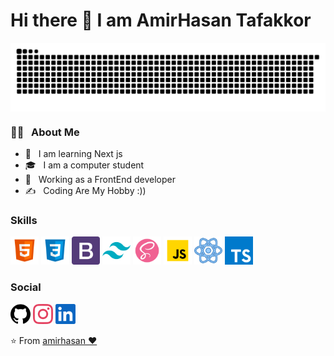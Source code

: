 # Hi there 👋 I am AmirHasan Tafakkor 

<img align="center" src="https://raw.githubusercontent.com/imrrobat/imrrobat/d1b244e170d2b75fdda3efd499eaaf163f7a617c/images/github-contribution-grid-snake.svg" />

<h3>👨‍💻 &nbsp; About Me</h3>

- 🤔 &nbsp; I am learning Next js
- 🎓 &nbsp; I am a computer student
- 💼 &nbsp; Working as a FrontEnd developer
- ✍️ &nbsp; Coding Are My Hobby :))

### Skills

<p align="left">
      <a href="https://developer.mozilla.org/en-US/docs/Glossary/HTML5" target="_blank" rel="noreferrer"><img src="https://raw.githubusercontent.com/amirhasan-tafakkor/amirhasan-tafakkor/main/html.png" width="45px" height="45px" alt="HTML5" /></a>
      <a href="https://www.w3.org/TR/CSS/#css" target="_blank" rel="noreferrer"><img src="https://raw.githubusercontent.com/amirhasan-tafakkor/amirhasan-tafakkor/main/css.png" width="45px" height="45px" alt="CSS3" /></a>
      <a href="https://getbootstrap.com/" target="_blank" rel="noreferrer"><img src="https://raw.githubusercontent.com/amirhasan-tafakkor/amirhasan-tafakkor/main/boot.png" width="45px" height="45px" alt="Bootstrap" /></a>
        <a href="https://tailwindcss.com/" target="_blank" rel="noreferrer"><img src="https://raw.githubusercontent.com/amirhasan-tafakkor/amirhasan-tafakkor/main/tail.png" width="45px" height="45px" alt="tailwind" /></a>
          <a href="https://sass-lang.com/" target="_blank" rel="noreferrer"><img src="https://raw.githubusercontent.com/amirhasan-tafakkor/amirhasan-tafakkor/main/sass.png" width="45px" height="45px" alt="sass" /></a>
    <a href="https://developer.mozilla.org/en-US/docs/Web/JavaScript" target="_blank" rel="noreferrer"><img src="https://raw.githubusercontent.com/amirhasan-tafakkor/amirhasan-tafakkor/main/js.png" width="45px" height="45px" alt="Javascript" /></a>
    <a href="https://reactjs.org/" target="_blank" rel="noreferrer"><img src="https://raw.githubusercontent.com/amirhasan-tafakkor/amirhasan-tafakkor/main/react.png" width="45px" height="45px" alt="React" /></a>
 <a href="https://www.typescriptlang.org/" target="_blank" rel="noreferrer"><img src="https://raw.githubusercontent.com/amirhasan-tafakkor/amirhasan-tafakkor/main/typescript.svg" width="45px" height="45px" alt="React" /></a>
</p>


### Social

<p align="left">
    <a href="https://github.com/amirhasan-tafakkor/" target="_blank" rel="noreferrer"><img src="https://raw.githubusercontent.com/amirhasan-tafakkor/amirhasan-tafakkor/b90274c7a67ed999227198f77eabc54c8db3508e/GitHub.svg" width="32" height="32" /></a>
    <a href="instagram.com/amir.webt" target="_blank" rel="noreferrer"><img src="https://raw.githubusercontent.com/amirhasan-tafakkor/amirhasan-tafakkor/428422f43bcae8e1d8a46e31c1b5590a75f8ea73/Instagram.svg" width="32" height="32" /></a>
    <a href="" target="_blank" rel="noreferrer"><img src="https://raw.githubusercontent.com/amirhasan-tafakkor/amirhasan-tafakkor/b90274c7a67ed999227198f77eabc54c8db3508e/LinkedIn.svg" width="32" height="32" /></a>



<br />

⭐️ From [amirhasan ❤️](https://github.com/amirhasan-tafakkor/)

